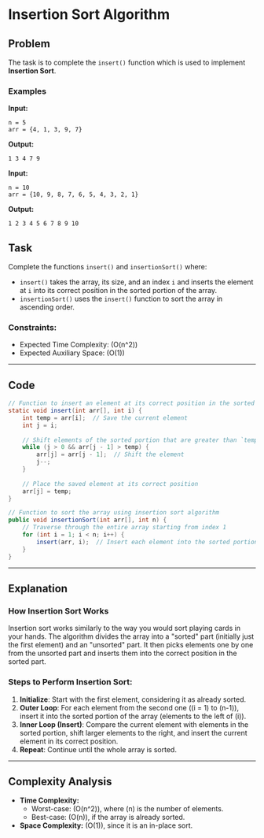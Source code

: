 
# Insertion Sort Algorithm

## Problem

The task is to complete the `insert()` function which is used to implement **Insertion Sort**.

### Examples

**Input:**  
```
n = 5  
arr = {4, 1, 3, 9, 7}
```  
**Output:**  
```
1 3 4 7 9
```  

**Input:**  
```
n = 10  
arr = {10, 9, 8, 7, 6, 5, 4, 3, 2, 1}
```  
**Output:**  
```
1 2 3 4 5 6 7 8 9 10
```  

## Task

Complete the functions `insert()` and `insertionSort()` where:
- `insert()` takes the array, its size, and an index `i` and inserts the element at `i` into its correct position in the sorted portion of the array.
- `insertionSort()` uses the `insert()` function to sort the array in ascending order.

### Constraints:
- Expected Time Complexity: \(O(n^2)\)
- Expected Auxiliary Space: \(O(1)\)

---

## Code

```java
// Function to insert an element at its correct position in the sorted portion of the array
static void insert(int arr[], int i) {
    int temp = arr[i];  // Save the current element
    int j = i;
    
    // Shift elements of the sorted portion that are greater than `temp` to the right
    while (j > 0 && arr[j - 1] > temp) {
        arr[j] = arr[j - 1];  // Shift the element
        j--;
    }
    
    // Place the saved element at its correct position
    arr[j] = temp;
}

// Function to sort the array using insertion sort algorithm
public void insertionSort(int arr[], int n) {
    // Traverse through the entire array starting from index 1
    for (int i = 1; i < n; i++) {
        insert(arr, i);  // Insert each element into the sorted portion
    }
}
```

---

## Explanation

### How Insertion Sort Works
Insertion sort works similarly to the way you would sort playing cards in your hands. The algorithm divides the array into a "sorted" part (initially just the first element) and an "unsorted" part. It then picks elements one by one from the unsorted part and inserts them into the correct position in the sorted part.

### Steps to Perform Insertion Sort:
1. **Initialize**: Start with the first element, considering it as already sorted.
2. **Outer Loop**: For each element from the second one (\(i = 1\) to \(n-1\)), insert it into the sorted portion of the array (elements to the left of \(i\)).
3. **Inner Loop (Insert)**: Compare the current element with elements in the sorted portion, shift larger elements to the right, and insert the current element in its correct position.
4. **Repeat**: Continue until the whole array is sorted.

---

## Complexity Analysis

- **Time Complexity:**
  - Worst-case: \(O(n^2)\), where \(n\) is the number of elements.
  - Best-case: \(O(n)\), if the array is already sorted.
- **Space Complexity:** \(O(1)\), since it is an in-place sort.




  

